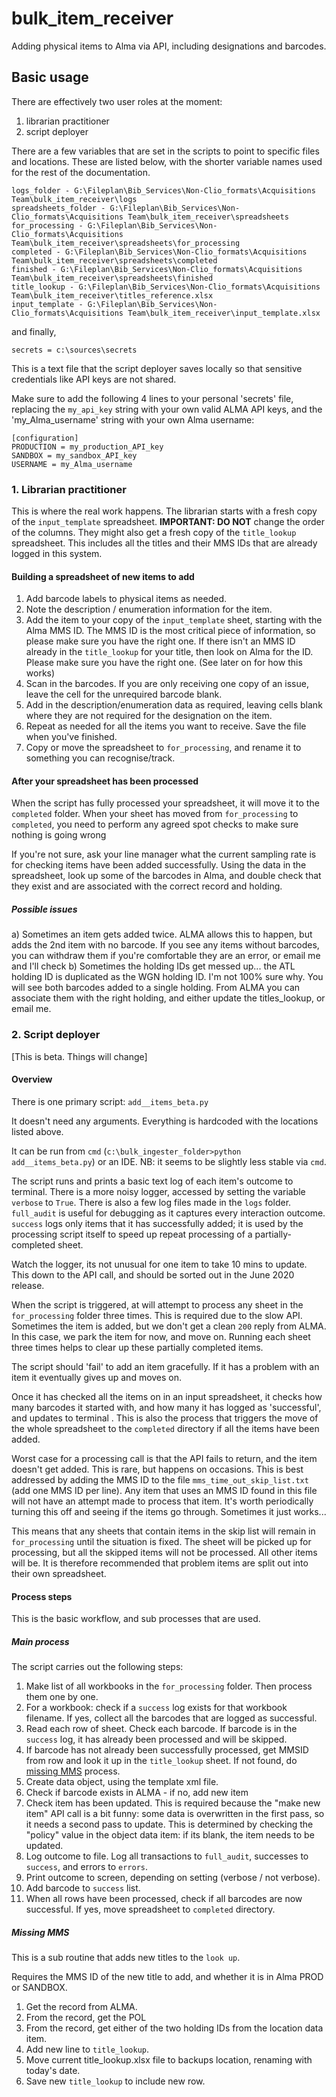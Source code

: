 # bulk_item_receiver
Adding physical items to Alma via API, including designations and barcodes.


## Basic usage

There are effectively two user roles at the moment:

1. librarian practitioner
2. script deployer

There are a few variables that are set in the scripts to point to specific files and locations. These are listed below, with the shorter variable names used for the rest of the documentation.

<!--- What is the difference b/w 'finished' and 'completed'? AJ --->

    logs_folder - G:\Fileplan\Bib_Services\Non-Clio_formats\Acquisitions Team\bulk_item_receiver\logs
    spreadsheets_folder - G:\Fileplan\Bib_Services\Non-Clio_formats\Acquisitions Team\bulk_item_receiver\spreadsheets
    for_processing - G:\Fileplan\Bib_Services\Non-Clio_formats\Acquisitions Team\bulk_item_receiver\spreadsheets\for_processing
    completed - G:\Fileplan\Bib_Services\Non-Clio_formats\Acquisitions Team\bulk_item_receiver\spreadsheets\completed
    finished - G:\Fileplan\Bib_Services\Non-Clio_formats\Acquisitions Team\bulk_item_receiver\spreadsheets\finished
    title_lookup - G:\Fileplan\Bib_Services\Non-Clio_formats\Acquisitions Team\bulk_item_receiver\titles_reference.xlsx
    input_template - G:\Fileplan\Bib_Services\Non-Clio_formats\Acquisitions Team\bulk_item_receiver\input_template.xlsx

and finally, 

    secrets = c:\sources\secrets

This is a text file that the script deployer saves locally so that sensitive credentials like API keys are not shared. 

Make sure to add the following 4 lines to your personal 'secrets' file, replacing the `my_api_key` string with your own valid ALMA API keys, and the 'my_Alma_username' string with your own Alma username:

    [configuration]
    PRODUCTION = my_production_API_key
    SANDBOX = my_sandbox_API_key
    USERNAME = my_Alma_username

### 1. Librarian practitioner 

This is where the real work happens. 
The librarian starts with a fresh copy of the `input_template` spreadsheet. **IMPORTANT: DO NOT** change the order of the columns. 
They might also get a fresh copy of the `title_lookup` spreadsheet. This includes all the titles and their MMS IDs that are already logged in this system. <!---- Why 'might'? AJ --->

#### Building a spreadsheet of new items to add

<!-- there's nothing here about checking whether an item has already been received, missed issues, etc. AJ-->

1. Add barcode labels to physical items as needed. <!--For clarity, do we need to talk about any other marking and stamping here? AJ-->
2. Note the description / enumeration information for the item. 
3. Add the item to your copy of the `input_template` sheet, starting with the Alma MMS ID. The MMS ID is the most critical piece of information, so please make sure you have the right one. 
    If there isn't an MMS ID already in the `title_lookup` for your title, then look on Alma for the ID. Please make sure you have the right one. (See later on for how this works)
4. Scan in the barcodes. If you are only receiving one copy of an issue, leave the cell for the unrequired barcode blank. <!--Does this mean 'use a barcode scanner to add the barcodes to the appropriate cell in the input spreadsheet'? AJ-->
5. Add in the description/enumeration data as required, leaving cells blank where they are not required for the designation on the item. <!--Are there any rules here that the librarian needs to know about? AJ-->
6. Repeat as needed for all the items you want to receive. Save the file when you've finished. 
7. Copy or move the spreadsheet to `for_processing`, and rename it to something you can recognise/track. 

#### After your spreadsheet has been processed

When the script has fully processed your spreadsheet, it will move it to the `completed` folder. When your sheet has moved from `for_processing` to `completed`, you need to perform any agreed spot checks to make sure nothing is going wrong

If you're not sure, ask your line manager what the current sampling rate is for checking items have been added successfully. <!--What is the current sampling rate?! line manager--> Using the data in the spreadsheet, look up some of the barcodes in Alma, and double check that they exist and are associated with the correct record and holding.

##### Possible issues

a) Sometimes an item gets added twice. ALMA allows this to happen, but adds the 2nd item with no barcode. If you see any items without barcodes, you can withdraw them if you're comfortable they are an error, or email me and I'll check<!--Where would you see this? AJ-->
b) Sometimes the holding IDs get messed up... the ATL holding ID is duplicated as the WGN holding ID. I'm not 100% sure why. You will see both barcodes added to a single holding. From ALMA you can associate them with the right holding, and either update the titles_lookup, or email me. <!--Where would you see this? AJ-->

### 2. Script deployer

[This is beta. Things will change] <!--what need to happen to move from beta? AJ-->

#### Overview

There is one primary script: `add__items_beta.py`

It doesn't need any arguments. Everything is hardcoded with the locations listed above. 

It can be run from `cmd` (`c:\bulk_ingester_folder>python add__items_beta.py`) or an IDE. NB: it seems to be slightly less stable via `cmd`. <!--a)does that always have to be the location? b) What does 'stable' mean in this context? AJ-->

The script runs and prints a basic text log of each item's outcome to terminal. There is a more noisy logger, accessed by setting the variable `verbose` to `True`. There is also a few log files made in the `logs` folder. `full_audit` is useful for debugging as it captures every interaction outcome. `success` logs only items that it has successfully added; it is used by the processing script itself to speed up repeat processing of a partially-completed sheet.

Watch the logger, its not unusual for one item to take 10 mins to update. This down to the API call, and should be sorted out in the June 2020 release.<!--Has it been sorted? AJ-->

When the script is triggered, at will attempt to process any sheet in the `for_processing` folder three times. This is required due to the slow API. Sometimes the item is added, but we don't get a clean `200` reply from ALMA. In this case, we park the item for now, and move on. Running each sheet three times helps to clear up these partially completed items. 

The script should 'fail' to add an item gracefully. If it has a problem with an item it eventually gives up and moves on.

Once it has checked all the items on in an input spreadsheet, it checks how many barcodes it started with, and how many it has logged as 'successful', and updates to terminal <!--what does 'updates to terminal' mean here? AJ-->. This is also the process that triggers the move of the whole spreadsheet to the `completed` directory if all the items have been added. 

Worst case for a processing call is that the API fails to return, and the item doesn't get added. This is rare, but happens on occasions. This is best addressed by adding the MMS ID to the file `mms_time_out_skip_list.txt`  (add one MMS ID per line). Any item that uses an MMS ID found in this file will not have an attempt made to process that item. <!--then what happens to the item? AJ--> It's worth periodically turning this off <!--how? AJ--> and seeing if the items go through. Sometimes it just works...

This means that any sheets that contain items in the skip list will remain in `for_processing` until the situation is fixed. The sheet will be picked up for processing, but all the skipped items will not be processed. All other items will be. It is therefore recommended that problem items are split out into their own spreadsheet. 

#### Process steps

This is the basic workflow, and sub processes that are used. 

##### Main process

The script carries out the following steps:

1. Make list of all workbooks in the `for_processing` folder. Then process them one by one. 
2. For a workbook: check if a `success` log exists for that workbook filename. If yes, collect all the barcodes that are logged as successful. <!--make a list?-->
3. Read each row of sheet. Check each barcode. If barcode is in the `success` log, it has already been processed and will be skipped.
4. If barcode has not already been successfully processed, get MMSID from row and look it up in the `title_lookup` sheet. If not found, do [missing MMS](#missing-mms) process.
5. Create data object, using the template xml file. <!--is this an Alma Item object?-->
6. Check if barcode exists in ALMA - if no, add new item
7. Check item has been updated. This is required because the "make new item" API call is a bit funny: some data is overwritten in the first pass, so it needs a second pass to update. This is determined by checking the "policy" value in the object data item: if its blank, the item needs to be updated. 
8. Log outcome to file. Log all transactions to `full_audit`, successes to `success`, and errors to `errors`. 
9. Print outcome to screen, depending on setting (verbose / not verbose).
10. Add barcode to `success` list.
11. When all rows have been processed, check if all barcodes are now successful. If yes, move spreadsheet to `completed` directory.

##### Missing MMS
This is a sub routine that adds new titles to the `look up`. 

Requires the MMS ID of the new title to add, and whether it is in Alma PROD or SANDBOX. 

1. Get the record from ALMA. 
2. From the record, get the POL
3. From the record, get either of the two holding IDs from the location data item. <!--does this mean it only gets one? AJ-->
4. Add new line to `title_lookup`. 
5. Move current title_lookup.xlsx file to backups location, renaming with today's date.
6. Save new `title_lookup` to include new row. 
